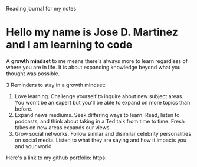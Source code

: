 Reading journal for my notes
# Hello my name is Jose D. Martinez and I am learning to code

A **growth mindset** to me means there's always more to learn regardless of where you are in life.  It is about expanding knowledge beyond what you thought was possible.  

3 Reminders to stay in a growth mindset:

1. Love learning.  Challenge yourself to inquire about new subject areas.  You won't be an expert but you'll be able to expand on more topics than before.
2. Expand news mediums.  Seek differing ways to learn.  Read, listen to podcasts, and think about taking in a Ted talk from time to time.  Fresh takes on new areas expands our views.
3. Grow social networks.  Follow similar and disimilar celebrity personalities on social media. Listen to what they are saying and how it impacts you and your world.

Here's a link to my github portfolio: https:
